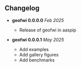 Changelog
---------

* **geofwi 0.0.0.0** *Feb 2025*
    * Release of geofwi in aaspip 
    
* **geofwi 0.0.0.1** *May 2025*
    * Add examples
    * Add gallery figures
    * Add benchmarks 